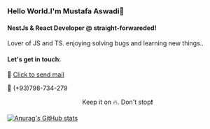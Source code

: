 ### Hello World.I'm Mustafa Aswadi👋

#### NestJs & React Developer @ straight-forwareded!
Lover of JS and TS. enjoying solving bugs and learning new things..<PR />   

#### Let's get in touch:
<p> 📧 <a href="mailto:aswadimustafa16@gmail.com">Click to send mail</a></p>
<p> 📱 (+93)798-734-279 </p> 
<p align="center"> Keep it on 🔥. Don't stop❗ </p>

[![Anurag's GitHub stats](https://github-readme-stats.vercel.app/api?username=MustafaAswadi/MustafaAswadi)](https://github.com/MustafaAswadi/github-readme-stats)
